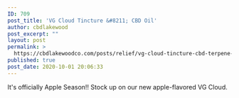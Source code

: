 ```yaml
---
ID: 709
post_title: 'VG Cloud Tincture &#8211; CBD Oil'
author: cbdlakewood
post_excerpt: ""
layout: post
permalink: >
  https://cbdlakewoodco.com/posts/relief/vg-cloud-tincture-cbd-terpene-rich-hemp-oil/
published: true
post_date: 2020-10-01 20:06:33
---
```

<!-- wp:paragraph -->
<p>It's officially Apple Season!! Stock up on our new apple-flavored VG Cloud.</p>
<!-- /wp:paragraph -->

<!-- wp:image {"id":710,"sizeSlug":"large","className":"is-style-rounded"} -->
<figure class="wp-block-image size-large is-style-rounded"><img src="https://cbdlakewoodco.com/wp-content/uploads/2020/10/apple-flavored-VG-Cloud-849x1024.jpg" alt="" class="wp-image-710"/></figure>
<!-- /wp:image -->

<!-- wp:paragraph -->
<p><a href="https://twitter.com/shaman_inc/status/1310976713594155008/photo/1"></a></p>
<!-- /wp:paragraph -->
